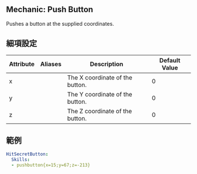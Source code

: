 Mechanic: Push Button
---------------------

Pushes a button at the supplied coordinates.

細項設定
----------

| Attribute | Aliases| Description   | Default Value |
|-----------|--------|--------------------------------------------|---------------|
| x || The X coordinate of the button.| 0 |
| y || The Y coordinate of the button.| 0 |
| z || The Z coordinate of the button.| 0 |

  

範例
--------
```yaml
HitSecretButton:
  Skills:
  - pushbutton{x=15;y=67;z=-213}
```